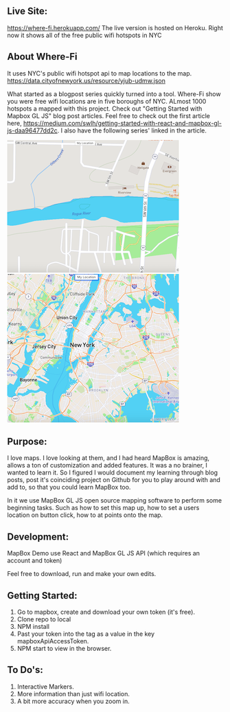 ## Live Site:

https://where-fi.herokuapp.com/
The live version is hosted on Heroku. Right now it shows all of the free public wifi hotspots in NYC

## About Where-Fi

It uses NYC's public wifi hotspot api to map locations to the map.
https://data.cityofnewyork.us/resource/yjub-udmw.json

What started as a blogpost series quickly turned into a tool. Where-Fi show you were free wifi locations are in five boroughs of NYC. ALmost 1000 hotspots a mapped with this project. Check out "Getting Started with Mapbox GL JS" blog post articles. Feel free to check out the first article here, https://medium.com/swlh/getting-started-with-react-and-mapbox-gl-js-daa96477dd2c. I also have the following series' linked in the article.

![](images/GP.png)
![](images/NYC.png)

## Purpose:

I love maps. I love looking at them, and I had heard MapBox is amazing, allows a ton of customization and added features. It was a no brainer, I wanted to learn it. So I figured I would document my learning through blog posts, post it's coinciding project on Github for you to play around with and add to, so that you could learn MapBox too.

In it we use MapBox GL JS open source mapping software to perform some beginning tasks. Such as how to set this map up, how to set a users location on button click, how to at points onto the map.

## Development:

MapBox Demo use React and MapBox GL JS API (which requires an account and token)

Feel free to download, run and make your own edits.

## Getting Started:

1. Go to mapbox, create and download your own token (it's free).
2. Clone repo to local
3. NPM install
4. Past your token into the <ReactMapGL> tag as a value in the key mapboxApiAccessToken.
5. NPM start to view in the browser.

## To Do's:

1. Interactive Markers.
2. More information than just wifi location.
3. A bit more accuracy when you zoom in.
